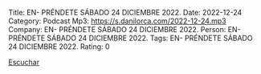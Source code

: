Title: EN- PRÉNDETE SÁBADO 24 DICIEMBRE 2022.
Date: 2022-12-24
Category: Podcast
Mp3: https://s.danilorca.com/2022-12-24.mp3
Company: EN- PRÉNDETE SÁBADO 24 DICIEMBRE 2022.
Person: EN- PRÉNDETE SÁBADO 24 DICIEMBRE 2022.
Tags: EN- PRÉNDETE SÁBADO 24 DICIEMBRE 2022.
Rating: 0

<a href="https://s.danilorca.com/2022-12-24.mp3" type="audio/mpeg">
Escuchar
</a>
